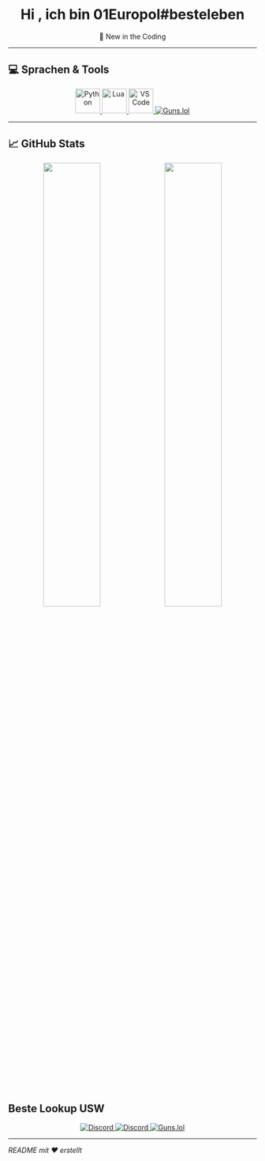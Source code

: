 <h1 align="center">Hi , ich bin 01Europol#besteleben</h1>
<p align="center">
  🚀 New in the Coding<br/>
</p>

---

## 💻 Sprachen & Tools

<p align="center">
  <a href="https://www.python.org/" target="_blank">
    <img src="https://cdn.jsdelivr.net/gh/devicons/devicon/icons/python/python-original.svg" alt="Python" width="50" height="50"/>
  </a>
  <a href="https://www.lua.org/" target="_blank">
    <img src="https://cdn.jsdelivr.net/gh/devicons/devicon/icons/lua/lua-original.svg" alt="Lua" width="50" height="50"/>
  </a>
  <a href="https://code.visualstudio.com/" target="_blank">
    <img src="https://cdn.jsdelivr.net/gh/devicons/devicon/icons/vscode/vscode-original.svg" alt="VS Code" width="50" height="50"/>
  </a>
  <a href="https://guns.lol/01Europol" target="_blank">
    <img src="https://img.shields.io/badge/Guns.lol-%23ff0000.svg?style=flat&logo=github&logoColor=white" alt="Guns.lol"/>
  </a>
</p>

---

## 📈 GitHub Stats

<p align="center">
  <img src="https://github-readme-stats.vercel.app/api?username=01Europol-besteleben&show_icons=true&theme=tokyonight&hide_border=true" width="48%"/>
  <img src="https://github-readme-stats.vercel.app/api/top-langs/?username=01Europol-besteleben&layout=compact&theme=tokyonight&hide_border=true" width="48%"/>
</p>



## Beste Lookup USW

<p align="center">
  <a href="https://discord.gg/n6EahY6bwT" target="_blank">
    <img src="https://img.shields.io/badge/Discord-%235865F2.svg?style=flat&logo=discord&logoColor=white" alt="Discord"/>
  </a>
  <a href="https://discord.gg/NpxANuNxKz" target="_blank">
    <img src="https://img.shields.io/badge/Discord-%235865F2.svg?style=flat&logo=discord&logoColor=white" alt="Discord"/>
  </a>
  <a href="https://guns.lol/01Europol" target="_blank">
  <img src="https://img.shields.io/badge/Guns.lol-Ready%20to%20Fire-red?style=flat&logo=firefox&logoColor=white" alt="Guns.lol"/>
</a>
</p>


---

*README mit ❤️ erstellt*
